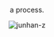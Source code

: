 

<p align="center">
  a process.
</p>

<p align="center"> <img src="https://komarev.com/ghpvc/?username=junhan-z&color=blue&style=flat-square&label=Processes+Started:" alt="junhan-z" /> </p>
